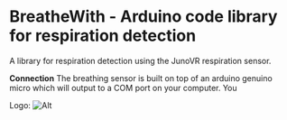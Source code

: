 # BreatheWith - Arduino code library for respiration detection
A library for respiration detection using the JunoVR respiration sensor. 

**Connection**
The breathing sensor is built on top of an arduino genuino micro which will output to a COM port on your computer. You

Logo: ![Alt](https://cldup.com/7Y4XTXCon9-3000x3000.png "Title")
